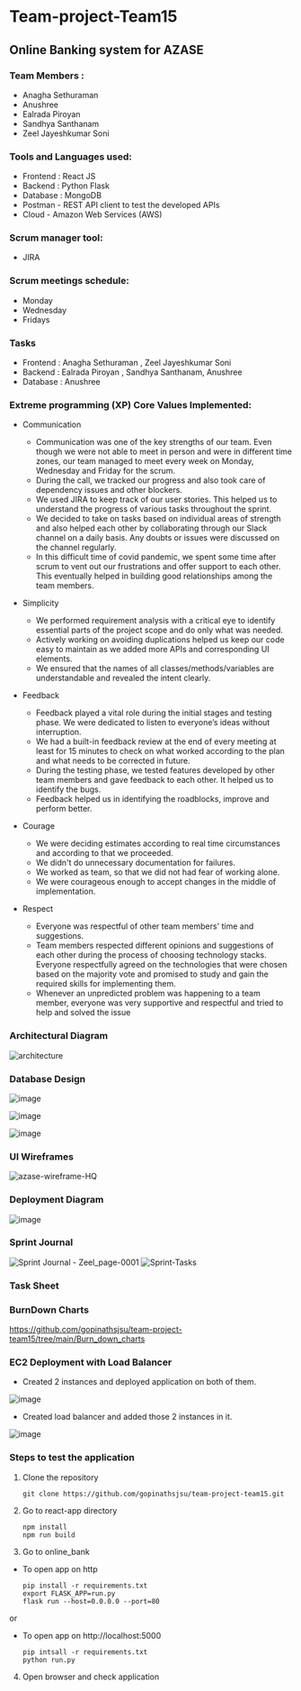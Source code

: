 # Team-project-Team15

## Online Banking system for AZASE

### Team Members : 
  
  * Anagha Sethuraman
  * Anushree 
  * Ealrada Piroyan
  * Sandhya Santhanam
  * Zeel Jayeshkumar Soni
  
### Tools and Languages used: 
   
  * Frontend : React JS
  * Backend  : Python Flask
  * Database : MongoDB
  * Postman - REST API client to test the developed APIs
  * Cloud - Amazon Web Services (AWS)
### Scrum manager tool: 
   
  * JIRA
  
### Scrum meetings schedule: 
   
  * Monday     
  * Wednesday
  * Fridays
  
### Tasks 
 
  * Frontend : Anagha Sethuraman , Zeel Jayeshkumar Soni
  * Backend  : Ealrada Piroyan ,  Sandhya Santhanam, Anushree
  * Database : Anushree 
   
### Extreme programming (XP) Core Values Implemented:

  * Communication
    * Communication was one of the key strengths of our team. Even though we were not able to meet in person and were in different time zones, our team managed to meet every week on Monday, Wednesday and Friday for the scrum.
    * During the call, we tracked our progress and also took care of dependency issues and other blockers.
    * We used JIRA to keep track of our user stories. This helped us to understand the progress of various tasks throughout the sprint.
    * We decided to take on tasks based on individual areas of strength and also helped each other by collaborating through our Slack channel on a daily basis. Any doubts or issues were discussed on the channel regularly.
    * In this difficult time of covid pandemic, we spent some time after scrum to vent out our frustrations and offer support to each other. This eventually helped in building good relationships among the team members.

  * Simplicity
    * We performed requirement analysis with a critical eye to identify essential parts of the project scope and do only what was needed.
    * Actively working on avoiding duplications helped us keep our code easy to maintain as we added more APIs and corresponding UI elements.
    * We ensured that the names of all classes/methods/variables are understandable and revealed the intent clearly.
  
  * Feedback
       * Feedback played a vital role during the initial stages and testing phase. We were dedicated to listen to everyone’s ideas without interruption. 
       * We had a built-in feedback review at the end of every meeting at least for 15 minutes to check on what worked according to the plan and what needs to be corrected in    future.
       * During the testing phase, we tested features developed by other team members and gave feedback to each other. It helped us to identify the bugs.
       * Feedback helped us in identifying the roadblocks, improve and perform better.
       
  * Courage 
       * We were deciding estimates according to real time circumstances and according to that we proceeded.
       * We didn't do unnecessary documentation for failures.
       * We worked as team, so that we did not had fear of working alone.
       * We were courageous enough to accept changes in the middle of implementation.

  * Respect
    * Everyone was respectful of other team members' time and suggestions. 
    * Team members respected different opinions and suggestions of each other during the process of choosing technology stacks. Everyone respectfully agreed on the       technologies that were chosen based on the majority vote and promised to study and gain the required skills for implementing them.
    * Whenever an unpredicted problem was happening to a team member, everyone was very supportive and respectful and tried to help and solved the issue

  




### Architectural Diagram
![architecture](https://user-images.githubusercontent.com/78836467/118317072-737eda80-b4ac-11eb-9baf-9384aa0d8431.png)


### Database Design
![image](https://user-images.githubusercontent.com/80734579/118350197-05511b00-b573-11eb-9557-bb5486d6db79.png)

![image](https://user-images.githubusercontent.com/80734579/118370838-33f8e100-b5c7-11eb-80b3-566f3f0713ec.png)

![image](https://user-images.githubusercontent.com/80734579/118370948-bbdeeb00-b5c7-11eb-8297-46d8771f983b.png)




### UI Wireframes
![azase-wireframe-HQ](https://user-images.githubusercontent.com/43404881/118243612-78fc0680-b453-11eb-8ab8-fa143f0255d3.png)


### Deployment Diagram

![image](https://user-images.githubusercontent.com/78231680/118372222-68d44c00-b565-11eb-9d50-b78bc3fbd701.png)



### Sprint Journal

![Sprint Journal - Zeel_page-0001](https://user-images.githubusercontent.com/20592430/118370300-e8f5b400-b55b-11eb-95fb-6bed0e67ddc9.jpg)
![Sprint-Tasks](https://user-images.githubusercontent.com/43404881/118373566-79d48b80-b56c-11eb-9754-4bef24beef88.JPG)




### Task Sheet

### BurnDown Charts
https://github.com/gopinathsjsu/team-project-team15/tree/main/Burn_down_charts

### EC2 Deployment with Load Balancer

* Created 2 instances and deployed application on both of them.

![image](https://user-images.githubusercontent.com/20592430/118372011-1f373180-b564-11eb-8cd8-89ceddf3923a.png)

* Created load balancer and added those 2 instances in it.

![image](https://user-images.githubusercontent.com/20592430/118371999-0e86bb80-b564-11eb-9d44-ef1609b7e9a2.png)

### Steps to test the application
1. Clone the repository
    ```
    git clone https://github.com/gopinathsjsu/team-project-team15.git
    ```
2. Go to react-app directory
    ```
    npm install
    npm run build
    ```
3. Go to online_bank
  * To open app on http
      ```
      pip install -r requirements.txt
      export FLASK_APP=run.py
      flask run --host=0.0.0.0 --port=80
      ```
  or
  * To open app on http://localhost:5000
      ```
      pip intsall -r requirements.txt
      python run.py
      ```
4. Open browser and check application







